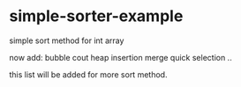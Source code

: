 # simple-sorter-example
simple sort method for int array

now add:
bubble 
cout
heap
insertion
merge
quick
selection
..

this list will be added for more sort method.
